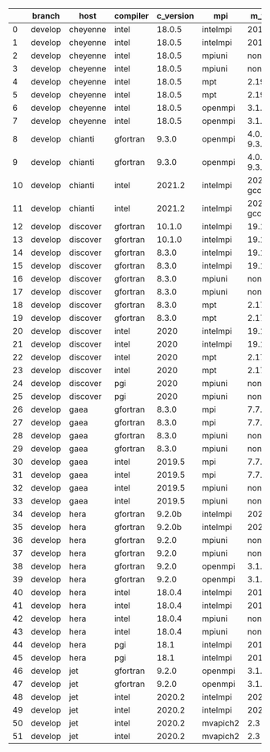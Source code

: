 |    | branch   | host     | compiler   | c_version   | mpi      | m_version          | o_g   | os     | build   | u_pass   | u_fail   | s_pass   | s_fail   | e_pass   | e_fail   |   nuopc_pass |   nuopc_fail | hash                                                                                                                                 | modified            |
|----|----------|----------|------------|-------------|----------|--------------------|-------|--------|---------|----------|----------|----------|----------|----------|----------|--------------|--------------|--------------------------------------------------------------------------------------------------------------------------------------|---------------------|
|  0 | develop  | cheyenne | intel      | 18.0.5      | intelmpi | 2018.4.274         | O     | Linux  | Pass    | 13679    | 0        | 49       | 0        | 80       | 0        |           50 |            0 | [artifacts](https://github.com/esmf-org/esmf-test-artifacts/tree/cheyenne/develop/cheyenne/intel/18.0.5/O/intelmpi/2018.4.274)       | 02/22/2022_02:01:08 |
|  1 | develop  | cheyenne | intel      | 18.0.5      | intelmpi | 2018.4.274         | g     | Linux  | Pass    | 13679    | 0        | 49       | 0        | 80       | 0        |           50 |            0 | [artifacts](https://github.com/esmf-org/esmf-test-artifacts/tree/cheyenne/develop/cheyenne/intel/18.0.5/g/intelmpi/2018.4.274)       | 02/22/2022_02:01:08 |
|  2 | develop  | cheyenne | intel      | 18.0.5      | mpiuni   | none               | O     | Linux  | Pass    | 12158    | 0        | 8        | 0        | 43       | 0        |            0 |           50 | [artifacts](https://github.com/esmf-org/esmf-test-artifacts/tree/cheyenne/develop/cheyenne/intel/18.0.5/O/mpiuni/none)               | 02/22/2022_02:01:08 |
|  3 | develop  | cheyenne | intel      | 18.0.5      | mpiuni   | none               | g     | Linux  | Pass    | 12158    | 0        | 8        | 0        | 43       | 0        |            0 |           50 | [artifacts](https://github.com/esmf-org/esmf-test-artifacts/tree/cheyenne/develop/cheyenne/intel/18.0.5/g/mpiuni/none)               | 02/22/2022_02:01:08 |
|  4 | develop  | cheyenne | intel      | 18.0.5      | mpt      | 2.19               | O     | Linux  | Pass    | 13679    | 0        | 49       | 0        | 80       | 0        |           50 |            0 | [artifacts](https://github.com/esmf-org/esmf-test-artifacts/tree/cheyenne/develop/cheyenne/intel/18.0.5/O/mpt/2.19)                  | 02/22/2022_02:01:08 |
|  5 | develop  | cheyenne | intel      | 18.0.5      | mpt      | 2.19               | g     | Linux  | Pass    | 13679    | 0        | 49       | 0        | 80       | 0        |           50 |            0 | [artifacts](https://github.com/esmf-org/esmf-test-artifacts/tree/cheyenne/develop/cheyenne/intel/18.0.5/g/mpt/2.19)                  | 02/22/2022_02:01:08 |
|  6 | develop  | cheyenne | intel      | 18.0.5      | openmpi  | 3.1.4              | O     | Linux  | Pass    | 13679    | 0        | 49       | 0        | 80       | 0        |           50 |            0 | [artifacts](https://github.com/esmf-org/esmf-test-artifacts/tree/cheyenne/develop/cheyenne/intel/18.0.5/O/openmpi/3.1.4)             | 02/22/2022_02:01:08 |
|  7 | develop  | cheyenne | intel      | 18.0.5      | openmpi  | 3.1.4              | g     | Linux  | Pass    | 13679    | 0        | 49       | 0        | 80       | 0        |           50 |            0 | [artifacts](https://github.com/esmf-org/esmf-test-artifacts/tree/cheyenne/develop/cheyenne/intel/18.0.5/g/openmpi/3.1.4)             | 02/22/2022_02:01:08 |
|  8 | develop  | chianti  | gfortran   | 9.3.0       | openmpi  | 4.0.5-gcc-9.3.0    | O     | Linux  | Pass    | 13679    | 0        | 49       | 0        | 80       | 0        |           44 |            6 | [artifacts](https://github.com/esmf-org/esmf-test-artifacts/tree/chianti/develop/chianti/gfortran/9.3.0/O/openmpi/4.0.5-gcc-9.3.0)   | 02/22/2022_01:31:27 |
|  9 | develop  | chianti  | gfortran   | 9.3.0       | openmpi  | 4.0.5-gcc-9.3.0    | g     | Linux  | Pass    | 13678    | 1        | 49       | 0        | 80       | 0        |           44 |            6 | [artifacts](https://github.com/esmf-org/esmf-test-artifacts/tree/chianti/develop/chianti/gfortran/9.3.0/g/openmpi/4.0.5-gcc-9.3.0)   | 02/22/2022_02:01:29 |
| 10 | develop  | chianti  | intel      | 2021.2      | intelmpi | 2021.2.0-gcc-9.3.0 | O     | Linux  | Pass    | 13679    | 0        | 49       | 0        | 80       | 0        |           44 |            6 | [artifacts](https://github.com/esmf-org/esmf-test-artifacts/tree/chianti/develop/chianti/intel/2021.2/O/intelmpi/2021.2.0-gcc-9.3.0) | 02/22/2022_02:01:29 |
| 11 | develop  | chianti  | intel      | 2021.2      | intelmpi | 2021.2.0-gcc-9.3.0 | g     | Linux  | Pass    | 13679    | 0        | 49       | 0        | 80       | 0        |           44 |            6 | [artifacts](https://github.com/esmf-org/esmf-test-artifacts/tree/chianti/develop/chianti/intel/2021.2/g/intelmpi/2021.2.0-gcc-9.3.0) | 02/22/2022_02:01:29 |
| 12 | develop  | discover | gfortran   | 10.1.0      | intelmpi | 19.1.3.304         | O     | Linux  | Pass    | 13664    | 15       | 49       | 0        | 80       | 0        |           50 |            0 | [artifacts](https://github.com/esmf-org/esmf-test-artifacts/tree/discover/develop/discover/gfortran/10.1.0/O/intelmpi/19.1.3.304)    | 02/22/2022_01:11:58 |
| 13 | develop  | discover | gfortran   | 10.1.0      | intelmpi | 19.1.3.304         | g     | Linux  | Pass    | 13664    | 15       | 49       | 0        | 80       | 0        |           50 |            0 | [artifacts](https://github.com/esmf-org/esmf-test-artifacts/tree/discover/develop/discover/gfortran/10.1.0/g/intelmpi/19.1.3.304)    | 02/22/2022_01:11:58 |
| 14 | develop  | discover | gfortran   | 8.3.0       | intelmpi | 19.1.3.304         | O     | Linux  | Pass    | 13664    | 15       | 49       | 0        | 80       | 0        |           50 |            0 | [artifacts](https://github.com/esmf-org/esmf-test-artifacts/tree/discover/develop/discover/gfortran/8.3.0/O/intelmpi/19.1.3.304)     | 02/22/2022_01:01:52 |
| 15 | develop  | discover | gfortran   | 8.3.0       | intelmpi | 19.1.3.304         | g     | Linux  | Pass    | 13664    | 15       | 49       | 0        | 80       | 0        |           50 |            0 | [artifacts](https://github.com/esmf-org/esmf-test-artifacts/tree/discover/develop/discover/gfortran/8.3.0/g/intelmpi/19.1.3.304)     | 02/22/2022_01:11:58 |
| 16 | develop  | discover | gfortran   | 8.3.0       | mpiuni   | none               | O     | Linux  | Pass    | 12158    | 0        | 8        | 0        | 43       | 0        |            0 |           50 | [artifacts](https://github.com/esmf-org/esmf-test-artifacts/tree/discover/develop/discover/gfortran/8.3.0/O/mpiuni/none)             | 02/22/2022_01:01:52 |
| 17 | develop  | discover | gfortran   | 8.3.0       | mpiuni   | none               | g     | Linux  | Pass    | 12158    | 0        | 8        | 0        | 43       | 0        |            0 |           50 | [artifacts](https://github.com/esmf-org/esmf-test-artifacts/tree/discover/develop/discover/gfortran/8.3.0/g/mpiuni/none)             | 02/22/2022_01:11:58 |
| 18 | develop  | discover | gfortran   | 8.3.0       | mpt      | 2.17               | O     | Linux  | Pass    | 13679    | 0        | 49       | 0        | 80       | 0        |           46 |            4 | [artifacts](https://github.com/esmf-org/esmf-test-artifacts/tree/discover/develop/discover/gfortran/8.3.0/O/mpt/2.17)                | 02/22/2022_01:01:52 |
| 19 | develop  | discover | gfortran   | 8.3.0       | mpt      | 2.17               | g     | Linux  | Pass    | 13679    | 0        | 49       | 0        | 80       | 0        |           46 |            4 | [artifacts](https://github.com/esmf-org/esmf-test-artifacts/tree/discover/develop/discover/gfortran/8.3.0/g/mpt/2.17)                | 02/22/2022_01:11:58 |
| 20 | develop  | discover | intel      | 2020        | intelmpi | 19.1.3.304         | O     | Linux  | Pass    | 13679    | 0        | 49       | 0        | 80       | 0        |           50 |            0 | [artifacts](https://github.com/esmf-org/esmf-test-artifacts/tree/discover/develop/discover/intel/2020/O/intelmpi/19.1.3.304)         | 02/22/2022_01:11:58 |
| 21 | develop  | discover | intel      | 2020        | intelmpi | 19.1.3.304         | g     | Linux  | Pass    | 13679    | 0        | 49       | 0        | 80       | 0        |           50 |            0 | [artifacts](https://github.com/esmf-org/esmf-test-artifacts/tree/discover/develop/discover/intel/2020/g/intelmpi/19.1.3.304)         | 02/22/2022_01:11:58 |
| 22 | develop  | discover | intel      | 2020        | mpt      | 2.17               | O     | Linux  | Pass    | 13679    | 0        | 49       | 0        | 80       | 0        |           50 |            0 | [artifacts](https://github.com/esmf-org/esmf-test-artifacts/tree/discover/develop/discover/intel/2020/O/mpt/2.17)                    | 02/22/2022_01:11:58 |
| 23 | develop  | discover | intel      | 2020        | mpt      | 2.17               | g     | Linux  | Pass    | 13679    | 0        | 49       | 0        | 80       | 0        |           50 |            0 | [artifacts](https://github.com/esmf-org/esmf-test-artifacts/tree/discover/develop/discover/intel/2020/g/mpt/2.17)                    | 02/22/2022_01:11:58 |
| 24 | develop  | discover | pgi        | 2020        | mpiuni   | none               | O     | Linux  | Pass    | 11536    | 622      | 6        | 2        | 40       | 3        |            0 |           50 | [artifacts](https://github.com/esmf-org/esmf-test-artifacts/tree/discover/develop/discover/pgi/2020/O/mpiuni/none)                   | 02/22/2022_01:31:50 |
| 25 | develop  | discover | pgi        | 2020        | mpiuni   | none               | g     | Linux  | Pass    | 11536    | 622      | 4        | 4        | 40       | 3        |            0 |           50 | [artifacts](https://github.com/esmf-org/esmf-test-artifacts/tree/discover/develop/discover/pgi/2020/g/mpiuni/none)                   | 02/22/2022_01:51:59 |
| 26 | develop  | gaea     | gfortran   | 8.3.0       | mpi      | 7.7.11             | O     | Unicos | Pass    | 13678    | 1        | 49       | 0        | 80       | 0        |           47 |            3 | [artifacts](https://github.com/esmf-org/esmf-test-artifacts/tree/gaea/develop/gaea/gfortran/8.3.0/O/mpi/7.7.11)                      | 02/21/2022_23:22:06 |
| 27 | develop  | gaea     | gfortran   | 8.3.0       | mpi      | 7.7.11             | g     | Unicos | Pass    | 13678    | 1        | 49       | 0        | 80       | 0        |           47 |            3 | [artifacts](https://github.com/esmf-org/esmf-test-artifacts/tree/gaea/develop/gaea/gfortran/8.3.0/g/mpi/7.7.11)                      | 02/21/2022_23:42:06 |
| 28 | develop  | gaea     | gfortran   | 8.3.0       | mpiuni   | none               | O     | Unicos | Pass    | 12158    | 0        | 8        | 0        | 43       | 0        |            0 |           50 | [artifacts](https://github.com/esmf-org/esmf-test-artifacts/tree/gaea/develop/gaea/gfortran/8.3.0/O/mpiuni/none)                     | 02/21/2022_23:22:06 |
| 29 | develop  | gaea     | gfortran   | 8.3.0       | mpiuni   | none               | g     | Unicos | Pass    | 12158    | 0        | 8        | 0        | 43       | 0        |            0 |           50 | [artifacts](https://github.com/esmf-org/esmf-test-artifacts/tree/gaea/develop/gaea/gfortran/8.3.0/g/mpiuni/none)                     | 02/21/2022_23:32:07 |
| 30 | develop  | gaea     | intel      | 2019.5      | mpi      | 7.7.11             | O     | Unicos | Pass    | 13664    | 15       | 49       | 0        | 80       | 0        |           47 |            3 | [artifacts](https://github.com/esmf-org/esmf-test-artifacts/tree/gaea/develop/gaea/intel/2019.5/O/mpi/7.7.11)                        | 02/21/2022_23:42:06 |
| 31 | develop  | gaea     | intel      | 2019.5      | mpi      | 7.7.11             | g     | Unicos | Pass    | 13664    | 15       | 49       | 0        | 80       | 0        |           47 |            3 | [artifacts](https://github.com/esmf-org/esmf-test-artifacts/tree/gaea/develop/gaea/intel/2019.5/g/mpi/7.7.11)                        | 02/21/2022_23:52:08 |
| 32 | develop  | gaea     | intel      | 2019.5      | mpiuni   | none               | O     | Unicos | Pass    | 12143    | 15       | 8        | 0        | 43       | 0        |            0 |           50 | [artifacts](https://github.com/esmf-org/esmf-test-artifacts/tree/gaea/develop/gaea/intel/2019.5/O/mpiuni/none)                       | 02/21/2022_23:32:07 |
| 33 | develop  | gaea     | intel      | 2019.5      | mpiuni   | none               | g     | Unicos | Pass    | 12143    | 15       | 8        | 0        | 43       | 0        |            0 |           50 | [artifacts](https://github.com/esmf-org/esmf-test-artifacts/tree/gaea/develop/gaea/intel/2019.5/g/mpiuni/none)                       | 02/21/2022_23:52:08 |
| 34 | develop  | hera     | gfortran   | 9.2.0b      | intelmpi | 2020               | O     | Linux  | Pass    | 0        | 8801     | 0        | 49       | 0        | 80       |            0 |           50 | [artifacts](https://github.com/esmf-org/esmf-test-artifacts/tree/hera/develop/hera/gfortran/9.2.0b/O/intelmpi/2020)                  | 02/22/2022_01:02:35 |
| 35 | develop  | hera     | gfortran   | 9.2.0b      | intelmpi | 2020               | g     | Linux  | Pass    | 0        | 8801     | 0        | 49       | 0        | 80       |            0 |           50 | [artifacts](https://github.com/esmf-org/esmf-test-artifacts/tree/hera/develop/hera/gfortran/9.2.0b/g/intelmpi/2020)                  | 02/22/2022_01:02:35 |
| 36 | develop  | hera     | gfortran   | 9.2.0       | mpiuni   | none               | O     | Linux  | Pass    | 12158    | 0        | 8        | 0        | 43       | 0        |            0 |           50 | [artifacts](https://github.com/esmf-org/esmf-test-artifacts/tree/hera/develop/hera/gfortran/9.2.0/O/mpiuni/none)                     | 02/22/2022_01:02:35 |
| 37 | develop  | hera     | gfortran   | 9.2.0       | mpiuni   | none               | g     | Linux  | Pass    | 12158    | 0        | 8        | 0        | 43       | 0        |            0 |           50 | [artifacts](https://github.com/esmf-org/esmf-test-artifacts/tree/hera/develop/hera/gfortran/9.2.0/g/mpiuni/none)                     | 02/22/2022_01:02:35 |
| 38 | develop  | hera     | gfortran   | 9.2.0       | openmpi  | 3.1.4              | O     | Linux  | Pass    | 13679    | 0        | 49       | 0        | 80       | 0        |           50 |            0 | [artifacts](https://github.com/esmf-org/esmf-test-artifacts/tree/hera/develop/hera/gfortran/9.2.0/O/openmpi/3.1.4)                   | 02/22/2022_01:02:35 |
| 39 | develop  | hera     | gfortran   | 9.2.0       | openmpi  | 3.1.4              | g     | Linux  | Pass    | 13679    | 0        | 49       | 0        | 80       | 0        |           50 |            0 | [artifacts](https://github.com/esmf-org/esmf-test-artifacts/tree/hera/develop/hera/gfortran/9.2.0/g/openmpi/3.1.4)                   | 02/22/2022_01:02:35 |
| 40 | develop  | hera     | intel      | 18.0.4      | intelmpi | 2018.4.274         | O     | Linux  | Pass    | 13679    | 0        | 49       | 0        | 80       | 0        |           50 |            0 | [artifacts](https://github.com/esmf-org/esmf-test-artifacts/tree/hera/develop/hera/intel/18.0.4/O/intelmpi/2018.4.274)               | 02/22/2022_01:02:35 |
| 41 | develop  | hera     | intel      | 18.0.4      | intelmpi | 2018.4.274         | g     | Linux  | Pass    | 13679    | 0        | 49       | 0        | 80       | 0        |           50 |            0 | [artifacts](https://github.com/esmf-org/esmf-test-artifacts/tree/hera/develop/hera/intel/18.0.4/g/intelmpi/2018.4.274)               | 02/22/2022_01:02:35 |
| 42 | develop  | hera     | intel      | 18.0.4      | mpiuni   | none               | O     | Linux  | Pass    | 12158    | 0        | 8        | 0        | 43       | 0        |            0 |           50 | [artifacts](https://github.com/esmf-org/esmf-test-artifacts/tree/hera/develop/hera/intel/18.0.4/O/mpiuni/none)                       | 02/22/2022_01:02:35 |
| 43 | develop  | hera     | intel      | 18.0.4      | mpiuni   | none               | g     | Linux  | Pass    | 12158    | 0        | 8        | 0        | 43       | 0        |            0 |           50 | [artifacts](https://github.com/esmf-org/esmf-test-artifacts/tree/hera/develop/hera/intel/18.0.4/g/mpiuni/none)                       | 02/22/2022_01:02:35 |
| 44 | develop  | hera     | pgi        | 18.1        | intelmpi | 2018.0.4           | O     | Linux  | Fail    | fail     | fail     | fail     | fail     | fail     | fail     |            0 |           50 | [artifacts](https://github.com/esmf-org/esmf-test-artifacts/tree/hera/develop/hera/pgi/18.1/O/intelmpi/2018.0.4)                     | 02/22/2022_01:52:41 |
| 45 | develop  | hera     | pgi        | 18.1        | intelmpi | 2018.0.4           | g     | Linux  | Fail    | fail     | fail     | fail     | fail     | fail     | fail     |            0 |           50 | [artifacts](https://github.com/esmf-org/esmf-test-artifacts/tree/hera/develop/hera/pgi/18.1/g/intelmpi/2018.0.4)                     | 02/22/2022_01:52:41 |
| 46 | develop  | jet      | gfortran   | 9.2.0       | openmpi  | 3.1.4              | O     | Linux  | Pass    | 13679    | 0        | 49       | 0        | 80       | 0        |           50 |            0 | [artifacts](https://github.com/esmf-org/esmf-test-artifacts/tree/jet/develop/jet/gfortran/9.2.0/O/openmpi/3.1.4)                     | 02/21/2022_22:52:54 |
| 47 | develop  | jet      | gfortran   | 9.2.0       | openmpi  | 3.1.4              | g     | Linux  | Pass    | 13679    | 0        | 49       | 0        | 80       | 0        |           50 |            0 | [artifacts](https://github.com/esmf-org/esmf-test-artifacts/tree/jet/develop/jet/gfortran/9.2.0/g/openmpi/3.1.4)                     | 02/21/2022_22:52:54 |
| 48 | develop  | jet      | intel      | 2020.2      | intelmpi | 2020.2             | O     | Linux  | Pass    | 13679    | 0        | 49       | 0        | 80       | 0        |           50 |            0 | [artifacts](https://github.com/esmf-org/esmf-test-artifacts/tree/jet/develop/jet/intel/2020.2/O/intelmpi/2020.2)                     | 02/21/2022_23:02:58 |
| 49 | develop  | jet      | intel      | 2020.2      | intelmpi | 2020.2             | g     | Linux  | Pass    | 13679    | 0        | 49       | 0        | 80       | 0        |           50 |            0 | [artifacts](https://github.com/esmf-org/esmf-test-artifacts/tree/jet/develop/jet/intel/2020.2/g/intelmpi/2020.2)                     | 02/21/2022_22:52:54 |
| 50 | develop  | jet      | intel      | 2020.2      | mvapich2 | 2.3                | O     | Linux  | Pass    | 13679    | 0        | 49       | 0        | 80       | 0        |           44 |            6 | [artifacts](https://github.com/esmf-org/esmf-test-artifacts/tree/jet/develop/jet/intel/2020.2/O/mvapich2/2.3)                        | 02/21/2022_23:12:55 |
| 51 | develop  | jet      | intel      | 2020.2      | mvapich2 | 2.3                | g     | Linux  | Pass    | 13679    | 0        | 49       | 0        | 80       | 0        |           44 |            6 | [artifacts](https://github.com/esmf-org/esmf-test-artifacts/tree/jet/develop/jet/intel/2020.2/g/mvapich2/2.3)                        | 02/21/2022_23:02:58 |